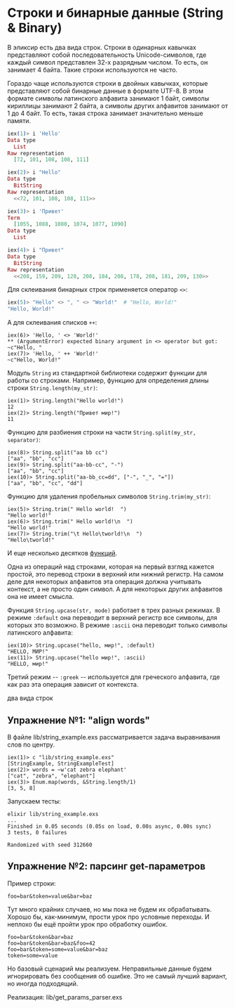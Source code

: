 # Строки и бинарные данные (String & Binary)

В эликсир есть два вида строк. Строки в одинарных кавычках представляют собой последовательность Unicode-символов, где каждый символ представлен 32-х разрядным числом. То есть, он занимает 4 байта. Такие строки используются не часто.

Гораздо чаще используются строки в двойных кавычках, которые представляют собой бинарные данные в формате UTF-8. В этом формате символы латинского алфавита занимают 1 байт, символы кириллицы занимают 2 байта, а символы других алфавитов занимают от 1 до 4 байт. То есть, такая строка занимает значительно меньше памяти.

```elixir
iex(1)> i 'Hello'
Data type
  List
Raw representation
  [72, 101, 108, 108, 111]

iex(2)> i "Hello"
Data type
  BitString
Raw representation
  <<72, 101, 108, 108, 111>>

iex(3)> i 'Привет'
Term
  [1055, 1088, 1080, 1074, 1077, 1090]
Data type
  List

iex(4)> i "Привет"
Data type
  BitString
Raw representation
  <<208, 159, 209, 128, 208, 184, 208, 178, 208, 181, 209, 130>>
```

Для склеивания бинарных строк применяется оператор `<>`:

```elixir
iex(5)> "Hello" <> ", " <> "World!"  # "Hello, World!"
"Hello, World!"
```

А для склеивания списков `++`:

```elixir-iex
iex(6)> 'Hello, ' <> 'World!'
** (ArgumentError) expected binary argument in <> operator but got: ~c"Hello, "
iex(7)> 'Hello, ' ++ 'World!'
~c"Hello, World!"
```

Модуль `String` из стандартной библиотеки содержит функции для работы со строками. Например, функцию для определения длины строки `String.length(my_str)`:

```elixir-iex
iex(1)> String.length("Hello world!")
12
iex(2)> String.length("Привет мир!")
11
```

Функцию для разбиения строки на части `String.split(my_str, separator)`:

```elixir-iex
iex(8)> String.split("aa bb cc")
["aa", "bb", "cc"]
iex(9)> String.split("aa-bb-cc", "-")
["aa", "bb", "cc"]
iex(10)> String.split("aa-bb_cc=dd", ["-", "_", "="])
["aa", "bb", "cc", "dd"]
```

Функцию для удаления пробельных символов `String.trim(my_str)`:

```elixir-iex
iex(5)> String.trim(" Hello world!  ")
"Hello world!"
iex(6)> String.trim(" Hello world!\n  ")
"Hello world!"
iex(7)> String.trim("\t Hello\tworld!\n  ")
"Hello\tworld!"
```

И еще несколько десятков [функций](https://hexdocs.pm/elixir/1.12/String.html#functions).

Одна из операций над строками, которая на первый взгляд кажется простой, это перевод строки в верхний или нижний регистр. На самом деле для некоторых алфавитов эта операция должна учитывать контекст, а не просто один символ. А для некоторых других алфавитов она не имеет смысла.

Функция `String.upcase(str, mode)` работает в трех разных режимах. В режиме `:default` она переводит в верхний регистр все символы, для которых это возможно. В режиме `:ascii` она переводит только символы латинского алфавита:

```elixir-iex
iex(10)> String.upcase("hello, мир!", :default)
"HELLO, МИР!"
iex(11)> String.upcase("hello мир!", :ascii)
"HELLO, мир!"
```

Третий режим -- `:greek` -- используется для греческого алфавита, где как раз эта операция зависит от контекста.

два вида строк


## Упражнение №1: "align words"

В файле lib/string_example.exs рассматривается задача выравнивания слов по центру.

```elixir-iex
iex(1)> c "lib/string_example.exs"
[StringExample, StringExampleTest]
iex(2)> words = ~w'cat zebra elephant'
["cat", "zebra", "elephant"]
iex(3)> Enum.map(words, &String.length/1)
[3, 5, 8]
```

Запускаем тесты:

```shell
elixir lib/string_example.exs
...
Finished in 0.05 seconds (0.05s on load, 0.00s async, 0.00s sync)
3 tests, 0 failures

Randomized with seed 312660
```

## Упражнение №2: парсинг get-параметров

Пример строки:

```
foo=bar&token=value&bar=baz
```

Тут много крайних случаев, но мы пока не будем их обрабатывать. Хорошо бы, как-минимум, прости урок про условные переходы. И неплохо бы ещё пройти урок про обработку ошибок.

```
foo=bar&token&bar=baz
foo=bar&token&bar=baz&foo=42
foo=bar&token=some=value&bar=baz
token=some=value
```

Но базовый сценарий мы реализуем. Неправильные данные будем игнорировать без сообщения об ошибке. Это не самый лучший вариант, но иногда подходящий.

Реализация:
lib/get_params_parser.exs


